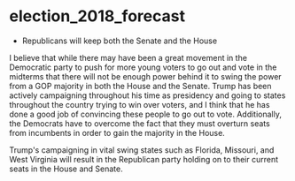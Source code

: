 # election_2018_forecast

* Republicans will keep both the Senate and the House

I believe that while there may have been a great movement in the Democratic party to push for more young voters to go out and vote in the midterms that there will not be enough power behind it to swing the power from a GOP majority in both the House and the Senate. Trump has been actively campaigning throughout his time as presidency and going to states throughout the country trying to win over voters, and I think that he has done a good job of convincing these people to go out to vote. Additionally, the Democrats have to overcome the fact that they must overturn seats from incumbents in order to gain the majority in the House. 

Trump's campaigning in vital swing states such as Florida, Missouri, and West Virginia will result in the Republican party holding on to their current seats in the House and Senate.
